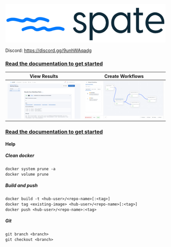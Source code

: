 <p align="center">
  <img height="120px" src="https://github.com/bmarsh9/spate/raw/de65a206015f1119db5981f21fc3974b8a8c8c7f/app/static/img/spate_full.PNG" alt="Logo"/>
</p>

Discord: https://discord.gg/9unhWAqadg

### [Read the documentation to get started](https://bmarsh9.github.io/spate/)

View Results           |  Create Workflows
:-------------------------:|:-------------------------:
![](https://github.com/bmarsh9/spate/blob/7947fa3e00af25916b7c551e787ea58e7c133a70/app/static/img/spate_dash1.PNG)  |  ![](https://github.com/bmarsh9/spate/blob/7947fa3e00af25916b7c551e787ea58e7c133a70/app/static/img/spate_dash2.PNG)

### [Read the documentation to get started](https://bmarsh9.github.io/spate/)

#### Help

##### Clean docker  
`docker system prune -a`  
`docker volume prune`

##### Build and push  
`docker build -t <hub-user>/<repo-name>[:<tag>]`  
`docker tag <existing-image> <hub-user>/<repo-name>[:<tag>]`  
`docker push <hub-user>/<repo-name>:<tag>`

##### Git  
`git branch <branch>`  
`git checkout <branch>`  
